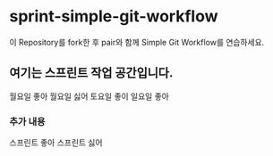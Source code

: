 # sprint-simple-git-workflow

이 Repository를 fork한 후 pair와 함께 Simple Git Workflow를 연습하세요.

## 여기는 스프린트 작업 공간입니다.

월요일 좋아
월요일 싫어
토요일 좋이
일요일 좋아
### 추가 내용
스프린트 좋아
스프린트 싫어
